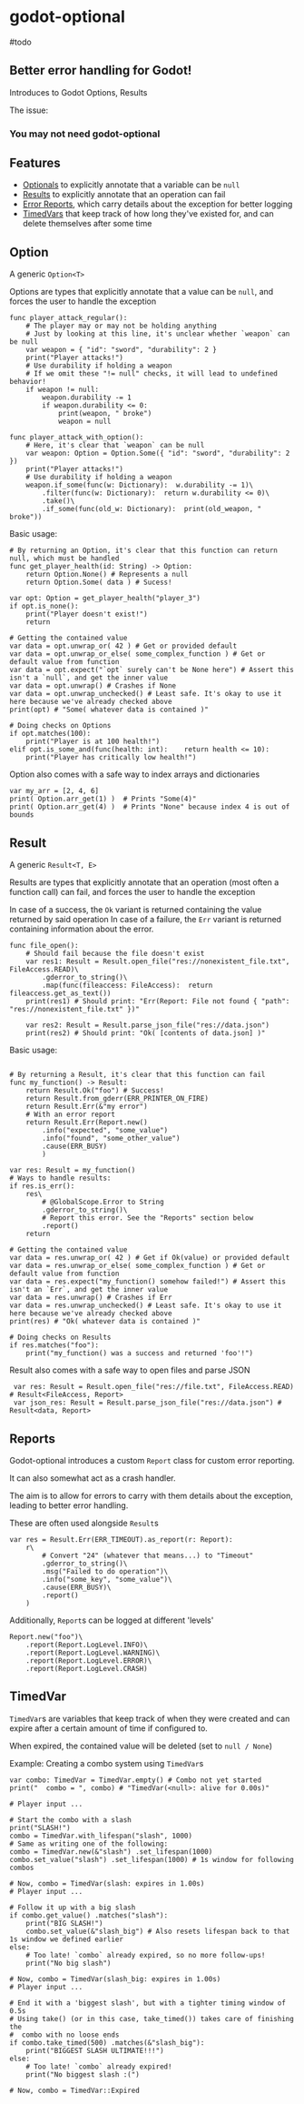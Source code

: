 # godot-optional

#todo
## Better error handling for Godot!

Introduces to Godot Options, Results

The issue:

### You may not need godot-optional



## Features

- [Optionals](#option) to explicitly annotate that a variable can be `null`
- [Results](#result) to explicitly annotate that an operation can fail
- [Error Reports](#reports), which carry details about the exception for better logging
- [TimedVars](#timedvar) that keep track of how long they've existed for, and can delete themselves after some time

## Option
A generic `Option<T>`

Options are types that explicitly annotate that a value can be `null`, and forces the user to handle the exception

```gdscript
func player_attack_regular():
    # The player may or may not be holding anything
    # Just by looking at this line, it's unclear whether `weapon` can be null
    var weapon = { "id": "sword", "durability": 2 }
    print("Player attacks!")
    # Use durability if holding a weapon
    # If we omit these "!= null" checks, it will lead to undefined behavior!
    if weapon != null:
        weapon.durability -= 1
        if weapon.durability <= 0:
            print(weapon, " broke")
            weapon = null

func player_attack_with_option():
    # Here, it's clear that `weapon` can be null
    var weapon: Option = Option.Some({ "id": "sword", "durability": 2 })
    print("Player attacks!")
    # Use durability if holding a weapon
    weapon.if_some(func(w: Dictionary):  w.durability -= 1)\
        .filter(func(w: Dictionary):  return w.durability <= 0)\
        .take()\
        .if_some(func(old_w: Dictionary):  print(old_weapon, " broke"))
```

Basic usage:
```gdscript
# By returning an Option, it's clear that this function can return null, which must be handled
func get_player_health(id: String) -> Option:
    return Option.None() # Represents a null
    return Option.Some( data ) # Sucess!

var opt: Option = get_player_health("player_3")
if opt.is_none():
    print("Player doesn't exist!")
    return

# Getting the contained value
var data = opt.unwrap_or( 42 ) # Get or provided default
var data = opt.unwrap_or_else( some_complex_function ) # Get or default value from function
var data = opt.expect("`opt` surely can't be None here") # Assert this isn't a `null`, and get the inner value
var data = opt.unwrap() # Crashes if None
var data = opt.unwrap_unchecked() # Least safe. It's okay to use it here because we've already checked above
print(opt) # "Some( whatever data is contained )"

# Doing checks on Options
if opt.matches(100):
    print("Player is at 100 health!")
elif opt.is_some_and(func(health: int):    return health <= 10):
    print("Player has critically low health!")
```

Option also comes with a safe way to index arrays and dictionaries
```gdscript
var my_arr = [2, 4, 6]
print( Option.arr_get(1) )  # Prints "Some(4)"
print( Option.arr_get(4) )  # Prints "None" because index 4 is out of bounds
```


## Result
A generic `Result<T, E>`

Results are types that explicitly annotate that an operation (most often a function call) can fail, and forces the user to handle the exception

In case of a success, the `Ok` variant is returned containing the value returned by said operation
In case of a failure, the `Err` variant is returned containing information about the error.

```gdscript
func file_open():
    # Should fail because the file doesn't exist
    var res1: Result = Result.open_file("res://nonexistent_file.txt", FileAccess.READ)\
        .gderror_to_string()\
        .map(func(fileaccess: FileAccess):  return fileaccess.get_as_text())
    print(res1) # Should print: "Err(Report: File not found { "path": "res://nonexistent_file.txt" })"

    var res2: Result = Result.parse_json_file("res://data.json")
    print(res2) # Should print: "Ok( [contents of data.json] )"
```

Basic usage:
```gdscript

# By returning a Result, it's clear that this function can fail
func my_function() -> Result:
    return Result.Ok("foo") # Success!
    return Result.from_gderr(ERR_PRINTER_ON_FIRE)
    return Result.Err(&"my error")
    # With an error report
    return Result.Err(Report.new()
        .info("expected", "some_value")
        .info("found", "some_other_value")
        .cause(ERR_BUSY)
        )

var res: Result = my_function()
# Ways to handle results:
if res.is_err():
    res\
        # @GlobalScope.Error to String
        .gderror_to_string()\
        # Report this error. See the "Reports" section below
        .report()
    return

# Getting the contained value
var data = res.unwrap_or( 42 ) # Get if Ok(value) or provided default
var data = res.unwrap_or_else( some_complex_function ) # Get or default value from function
var data = res.expect("my_function() somehow failed!") # Assert this isn't an `Err`, and get the inner value
var data = res.unwrap() # Crashes if Err
var data = res.unwrap_unchecked() # Least safe. It's okay to use it here because we've already checked above
print(res) # "Ok( whatever data is contained )"

# Doing checks on Results
if res.matches("foo"):
    print("my_function() was a success and returned 'foo'!")
```

Result also comes with a safe way to open files and parse JSON

```gdscript
 var res: Result = Result.open_file("res://file.txt", FileAccess.READ) # Result<FileAccess, Report>
 var json_res: Result = Result.parse_json_file("res://data.json") # Result<data, Report>
```


## Reports
Godot-optional introduces a custom `Report` class for custom error reporting. 

It can also somewhat act as a crash handler.

The aim is to allow for errors to carry with them details about the exception, leading to better error handling. 

These are often used alongside `Result`s

```gdscript
var res = Result.Err(ERR_TIMEOUT).as_report(r: Report):
    r\
        # Convert "24" (whatever that means...) to "Timeout"
        .gderror_to_string()\
        .msg("Failed to do operation")\
        .info("some_key", "some_value")\
        .cause(ERR_BUSY)\
        .report()
    )
```

Additionally, `Report`s can be logged at different 'levels'

```gdscript
Report.new("foo")\
    .report(Report.LogLevel.INFO)\
    .report(Report.LogLevel.WARNING)\
    .report(Report.LogLevel.ERROR)\
    .report(Report.LogLevel.CRASH)
```



## TimedVar
`TimedVar`s are variables that keep track of when they were created and can expire after a certain amount of time if configured to.

When expired, the contained value will be deleted (set to `null / None`)

Example: Creating a combo system using `TimedVar`s

```gdscript
var combo: TimedVar = TimedVar.empty() # Combo not yet started
print("  combo = ", combo) # "TimedVar(<null>: alive for 0.00s)"

# Player input ...

# Start the combo with a slash
print("SLASH!")
combo = TimedVar.with_lifespan("slash", 1000)
# Same as writing one of the following:
combo = TimedVar.new(&"slash") .set_lifespan(1000)
combo.set_value("slash") .set_lifespan(1000) # 1s window for following combos

# Now, combo = TimedVar(slash: expires in 1.00s)
# Player input ...

# Follow it up with a big slash
if combo.get_value() .matches("slash"):
	print("BIG SLASH!")
	combo.set_value(&"slash_big") # Also resets lifespan back to that 1s window we defined earlier
else:
    # Too late! `combo` already expired, so no more follow-ups!
	print("No big slash")

# Now, combo = TimedVar(slash_big: expires in 1.00s)
# Player input ...

# End it with a 'biggest slash', but with a tighter timing window of 0.5s
# Using take() (or in this case, take_timed()) takes care of finishing the
#  combo with no loose ends
if combo.take_timed(500) .matches(&"slash_big"):
	print("BIGGEST SLASH ULTIMATE!!!")
else:
    # Too late! `combo` already expired!
	print("No biggest slash :(")

# Now, combo = TimedVar::Expired
```


